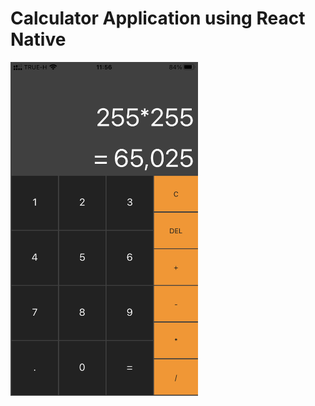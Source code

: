 # Calculator Application using React Native

<img src="./assets/application_img.PNG" width="300px">
